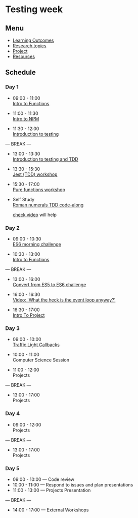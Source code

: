 # Testing week

## Menu

- [Learning Outcomes](./learning-outcomes.md)
- [Research topics](./research-afternoon.md)
- [Project](./project.md)
- [Resources](./resources.md)

## Schedule

### Day 1

- 09:00 - 11:00 <br>
  [Intro to Functions](./intro-to-functions/README.md)

- 11:00 - 11:30 <br>
  [Intro to NPM](https://github.com/GSG-CA/npm-introduction)

- 11:30 - 12:00 <br>
  [Introduction to testing](https://fac-slides.netlify.app/slides/testing/#0)

— BREAK —

- 13:00 - 13:30 <br>
  [Introduction to testing and TDD](https://github.com/GSG-CA/testing-tdd-intro)

- 13:30 - 15:30 <br>
  [Jest (TDD) workshop](https://github.com/GSG-CA/fizzbuzz)

- 15:30 - 17:00 <br>
  [Pure functions workshop](https://github.com/GSG-CA/pure-functions-easy-testing-ws)

- Self Study <br>
  [Roman numerals TDD code-along](https://github.com/GSG-CA/Roman-Numerals)

  [check video](https://youtu.be/7qEXPwG71RI) will help

### Day 2

- 09:00 - 10:30 <br>
  [ES6 morning challenge](https://github.com/GSG-CA/mc-es6-challenge/blob/master/ES6-ES5/README.md)

- 10:30 - 13:00 <br>
  [Intro to Functions](./intro-to-functions/README.md)

— BREAK —

- 13:00 - 16:00 <br>
  [Convert from ES5 to ES6 challenge](https://github.com/GSG-CA/mc-es6-challenge/blob/master/ES5-ES6/README.md)

- 16:00 - 16:30 <br>
  [Video: 'What the heck is the event loop anyway?'](https://www.youtube.com/watch?v=8aGhZQkoFbQ)

- 16:30 - 17:00 <br>
  [Intro To Project](./project.md)

### Day 3

- 09:00 - 10:00 <br>
  [Traffic Light Callbacks](https://github.com/GSG-CA/morning-challenge-traffic-lights)

- 10:00 - 11:00 <br>
  Computer Science Session

- 11:00 - 12:00 <br>
  Projects

— BREAK —

- 13:00 - 17:00<br>
  Projects

### Day 4
  
- 09:00 - 12:00 <br>
  Projects

— BREAK —

- 13:00 - 17:00 <br>
  Projects

### Day 5

- 09:00 - 10:00 — Code review
- 10.00 - 11:00 — Respond to issues and plan presentations
- 11:00 - 13:00 — Projects Presentation

— BREAK —

- 14:00 - 17:00 — External Workshops
